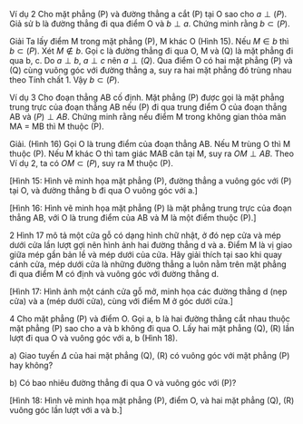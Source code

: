 Ví dụ 2 Cho mặt phẳng (P) và đường thẳng a cắt (P) tại O sao cho $a \perp (P)$. Giả sử b là đường thẳng đi qua điểm O và $b \perp a$. Chứng minh rằng $b \subset (P)$.

Giải
Ta lấy điểm M trong mặt phẳng (P), M khác O (Hình 15). Nếu $M \in b$ thì $b \subset (P)$. Xét $M \notin b$. Gọi c là đường thẳng đi qua O, M và (Q) là mặt phẳng đi qua b, c. Do $a \perp b$, $a \perp c$ nên $a \perp (Q)$. Qua điểm O có hai mặt phẳng (P) và (Q) cùng vuông góc với đường thẳng a, suy ra hai mặt phẳng đó trùng nhau theo Tính chất 1. Vậy $b \subset (P)$.

Ví dụ 3 Cho đoạn thẳng AB cố định. Mặt phẳng (P) được gọi là mặt phẳng trung trực của đoạn thẳng AB nếu (P) đi qua trung điểm O của đoạn thẳng AB và $(P) \perp AB$. Chứng minh rằng nếu điểm M trong không gian thỏa mãn MA = MB thì M thuộc (P).

Giải. (Hình 16)
Gọi O là trung điểm của đoạn thẳng AB.
Nếu M trùng O thì M thuộc (P).
Nếu M khác O thì tam giác MAB cân tại M, suy ra $OM \perp AB$. Theo Ví dụ 2, ta có $OM \subset (P)$, suy ra M thuộc (P).

[Hình 15: Hình vẽ minh họa mặt phẳng (P), đường thẳng a vuông góc với (P) tại O, và đường thẳng b đi qua O vuông góc với a.]

[Hình 16: Hình vẽ minh họa mặt phẳng (P) là mặt phẳng trung trực của đoạn thẳng AB, với O là trung điểm của AB và M là một điểm thuộc (P).]

2 Hình 17 mô tả một cửa gỗ có dạng hình chữ nhật, ở đó nẹp cửa và mép dưới cửa lần lượt gợi nên hình ảnh hai đường thẳng d và a. Điểm M là vị giao giữa mép gần bản lề và mép dưới của cửa. Hãy giải thích tại sao khi quay cánh cửa, mép dưới cửa là những đường thẳng a luôn nằm trên mặt phẳng đi qua điểm M có định và vuông góc với đường thẳng d.

[Hình 17: Hình ảnh một cánh cửa gỗ mở, minh họa các đường thẳng d (nẹp cửa) và a (mép dưới cửa), cùng với điểm M ở góc dưới cửa.]

4 Cho mặt phẳng (P) và điểm O. Gọi a, b là hai đường thẳng cắt nhau thuộc mặt phẳng (P) sao cho a và b không đi qua O. Lấy hai mặt phẳng (Q), (R) lần lượt đi qua O và vuông góc với a, b (Hình 18).

a) Giao tuyến $\Delta$ của hai mặt phẳng (Q), (R) có vuông góc với mặt phẳng (P) hay không?

b) Có bao nhiêu đường thẳng đi qua O và vuông góc với (P)?

[Hình 18: Hình vẽ minh họa mặt phẳng (P), điểm O, và hai mặt phẳng (Q), (R) vuông góc lần lượt với a và b.]